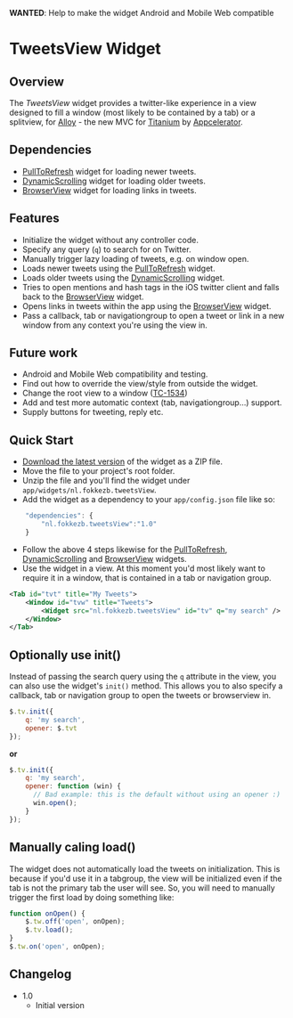 **WANTED**: Help to make the widget Android and Mobile Web compatible

# TweetsView Widget
## Overview
The *TweetsView* widget provides a twitter-like experience in a view designed to fill a window (most likely to be contained by a tab) or a splitview, for [Alloy](http://projects.appcelerator.com/alloy/docs/Alloy-bootstrap/index.html) - the new MVC for [Titanium](http://www.appcelerator.com/platform) by [Appcelerator](http://www.appcelerator.com).

## Dependencies
* [PullToRefresh](https://github.com/FokkeZB/nl.fokkezb.pullToRefresh) widget for loading newer tweets.
* [DynamicScrolling](https://github.com/FokkeZB/nl.fokkezb.dynamicScrolling) widget for loading older tweets.
* [BrowserView](https://github.com/FokkeZB/nl.fokkezb.browserView) widget for loading links in tweets.

## Features
* Initialize the widget without any controller code.
* Specify any query (`q`) to search for on Twitter.
* Manually trigger lazy loading of tweets, e.g. on window open.
* Loads newer tweets using the [PullToRefresh](https://github.com/FokkeZB/nl.fokkezb.pullToRefresh) widget.
* Loads older tweets using the [DynamicScrolling](https://github.com/FokkeZB/nl.fokkezb.dynamicScrolling) widget.
* Tries to open mentions and hash tags in the iOS twitter client and falls back to the [BrowserView](https://github.com/FokkeZB/nl.fokkezb.browserView) widget.
* Opens links in tweets within the app using the [BrowserView](https://github.com/FokkeZB/nl.fokkezb.browserView) widget.
* Pass a callback, tab or navigationgroup to open a tweet or link in a new window from any context you're using the view in.

## Future work
* Android and Mobile Web compatibility and testing.
* Find out how to override the view/style from outside the widget.
* Change the root view to a window ([TC-1534](https://jira.appcelerator.org/browse/TC-1534))
* Add and test more automatic context (tab, navigationgroup…) support.
* Supply buttons for tweeting, reply etc.

## Quick Start
* [Download the latest version](https://github.com/FokkeZB/nl.fokkezb.tweetsView/tags) of the widget as a ZIP file.
* Move the file to your project's root folder.
* Unzip the file and you'll find the widget under `app/widgets/nl.fokkezb.tweetsView`.
* Add the widget as a dependency to your `app/config.json` file like so:

```javascript
	"dependencies": {
		"nl.fokkezb.tweetsView":"1.0"
	}
```

* Follow the above 4 steps likewise for the [PullToRefresh](https://github.com/FokkeZB/nl.fokkezb.pullToRefresh), [DynamicScrolling](https://github.com/FokkeZB/nl.fokkezb.dynamicScrolling) and [BrowserView](https://github.com/FokkeZB/nl.fokkezb.browserView) widgets.
* Use the widget in a view. At this moment you'd most likely want to require it in a window, that is contained in a tab or navigation group.

```xml
<Tab id="tvt" title="My Tweets">
	<Window id="tvw" title="Tweets">
		<Widget src="nl.fokkezb.tweetsView" id="tv" q="my search" />
	</Window>
</Tab>
```
## Optionally use init()
Instead of passing the search query using the `q` attribute in the view, you can also use the widget's `init()` method. This allows you to also specify a callback, tab or navigation group to open the tweets or browserview in. 

```javascript
$.tv.init({
    q: 'my search',
    opener: $.tvt
});
```

**or**

```javascript
$.tv.init({
    q: 'my search',
    opener: function (win) {
      // Bad example: this is the default without using an opener :)
      win.open();
    }
});
```

## Manually caling load()
The widget does not automatically load the tweets on initialization. This is because if you'd use it in a tabgroup, the view will be initialized even if the tab is not the primary tab the user will see. So, you will need to manually trigger the first load by doing something like:

```javascript
function onOpen() {
	$.tw.off('open', onOpen);
	$.tv.load();
}
$.tw.on('open', onOpen);
```

## Changelog
* 1.0
  * Initial version